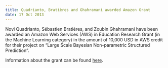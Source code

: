```yaml
---
title: Quadrianto, Bratières and Ghahramani awarded Amazon Grant
date: 17 Oct 2013
---
```



Novi Quadrianto, Sébastien Bratières, and Zoubin Ghahramani have been awarded an Amazon Web Services (AWS) in Education Research Grant (in the Machine Learning category) in the amount of 10,000 USD in AWS credit for their project on “Large Scale Bayesian Non-parametric Structured Prediction”.

Information about the grant can be found [here](http://aws.amazon.com/grants/#machine-learning).
